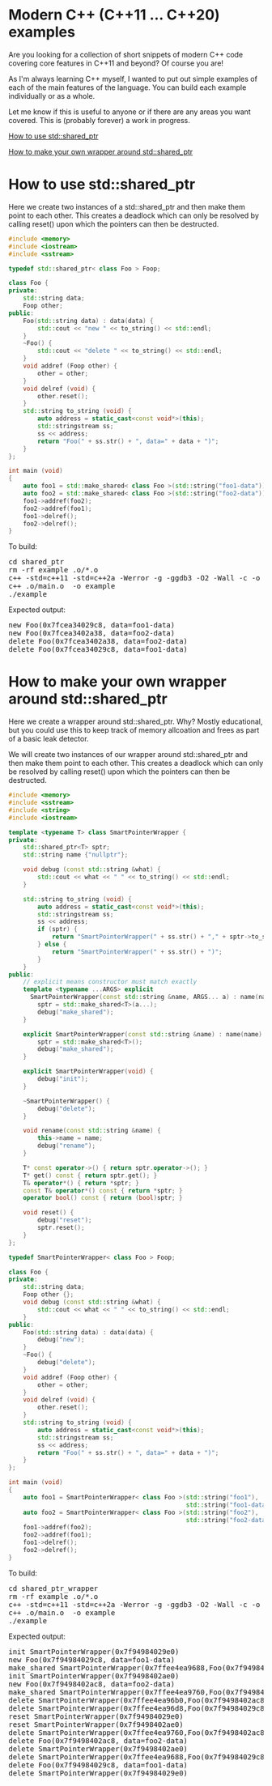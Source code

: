 Modern C++ (C++11 ... C++20) examples
=====================================

Are you looking for a collection of short snippets of modern C++ code
covering core features in C++11 and beyond? Of course you are!

As I'm always learning C++ myself, I wanted to put out simple examples of
each of the main features of the language. You can build each example
individually or as a whole.

Let me know if this is useful to anyone or if there are any areas you want
covered. This is (probably forever) a work in progress.

[How to use std::shared_ptr](shared_ptr/README.md)

[How to make your own wrapper around std::shared_ptr](shared_ptr_wrapper/README.md)

How to use std::shared_ptr
==========================

Here we create two instances of a std::shared_ptr and then make them point to
each other. This creates a deadlock which can only be resolved by calling 
reset() upon which the pointers can then be destructed.

```C++
#include <memory>
#include <iostream>
#include <sstream>

typedef std::shared_ptr< class Foo > Foop;

class Foo {
private:
    std::string data;
    Foop other;
public:
    Foo(std::string data) : data(data) {
        std::cout << "new " << to_string() << std::endl;
    }
    ~Foo() {
        std::cout << "delete " << to_string() << std::endl;
    }
    void addref (Foop other) {
        other = other;
    }
    void delref (void) {
        other.reset();
    }
    std::string to_string (void) {
        auto address = static_cast<const void*>(this);
        std::stringstream ss;
        ss << address;
        return "Foo(" + ss.str() + ", data=" + data + ")";
    }
};

int main (void)
{
    auto foo1 = std::make_shared< class Foo >(std::string("foo1-data"));
    auto foo2 = std::make_shared< class Foo >(std::string("foo2-data"));
    foo1->addref(foo2);
    foo2->addref(foo1);
    foo1->delref();
    foo2->delref();
}
```
To build:
<pre>
cd shared_ptr
rm -rf example .o/*.o
c++ -std=c++11 -std=c++2a -Werror -g -ggdb3 -O2 -Wall -c -o .o/main.o main.cpp
c++ .o/main.o  -o example
./example
</pre>

Expected output:
<pre>
new Foo(0x7fcea34029c8, data=foo1-data)
new Foo(0x7fcea3402a38, data=foo2-data)
delete Foo(0x7fcea3402a38, data=foo2-data)
delete Foo(0x7fcea34029c8, data=foo1-data)
</pre>
How to make your own wrapper around std::shared_ptr
===================================================

Here we create a wrapper around std::shared_ptr. Why? Mostly educational,
but you could use this to keep track of memory allcoation and frees as part
of a basic leak detector.

We will create two instances of our wrapper around std::shared_ptr and then
make them point to each other. This creates a deadlock which can only be
resolved by calling reset() upon which the pointers can then be destructed.

```C++
#include <memory>
#include <sstream>
#include <string>
#include <iostream>

template <typename T> class SmartPointerWrapper {
private:
    std::shared_ptr<T> sptr;
    std::string name {"nullptr"};

    void debug (const std::string &what) {
        std::cout << what << " " << to_string() << std::endl;
    }

    std::string to_string (void) {
        auto address = static_cast<const void*>(this);
        std::stringstream ss;
        ss << address;
        if (sptr) {
            return "SmartPointerWrapper(" + ss.str() + "," + sptr->to_string() + ")";
        } else {
            return "SmartPointerWrapper(" + ss.str() + ")";
        }
    }
public:
    // explicit means constructor must match exactly
    template <typename ...ARGS> explicit 
      SmartPointerWrapper(const std::string &name, ARGS... a) : name(name) { 
        sptr = std::make_shared<T>(a...);
        debug("make_shared");
    }

    explicit SmartPointerWrapper(const std::string &name) : name(name) { 
        sptr = std::make_shared<T>();
        debug("make_shared");
    }

    explicit SmartPointerWrapper(void) {
        debug("init");
    }

    ~SmartPointerWrapper() {
        debug("delete");
    }

    void rename(const std::string &name) { 
        this->name = name;
        debug("rename");
    }

    T* const operator->() { return sptr.operator->(); }
    T* get() const { return sptr.get(); }
    T& operator*() { return *sptr; }
    const T& operator*() const { return *sptr; }
    operator bool() const { return (bool)sptr; }

    void reset() { 
        debug("reset");
        sptr.reset(); 
    }
};

typedef SmartPointerWrapper< class Foo > Foop;

class Foo {
private:
    std::string data;
    Foop other {};
    void debug (const std::string &what) {
        std::cout << what << " " << to_string() << std::endl;
    }
public:
    Foo(std::string data) : data(data) {
        debug("new");
    }
    ~Foo() {
        debug("delete");
    }
    void addref (Foop other) {
        other = other;
    }
    void delref (void) {
        other.reset();
    }
    std::string to_string (void) {
        auto address = static_cast<const void*>(this);
        std::stringstream ss;
        ss << address;
        return "Foo(" + ss.str() + ", data=" + data + ")";
    }
};

int main (void)
{
    auto foo1 = SmartPointerWrapper< class Foo >(std::string("foo1"),
                                                 std::string("foo1-data"));
    auto foo2 = SmartPointerWrapper< class Foo >(std::string("foo2"),
                                                 std::string("foo2-data"));
    foo1->addref(foo2);
    foo2->addref(foo1);
    foo1->delref();
    foo2->delref();
}
```
To build:
<pre>
cd shared_ptr_wrapper
rm -rf example .o/*.o
c++ -std=c++11 -std=c++2a -Werror -g -ggdb3 -O2 -Wall -c -o .o/main.o main.cpp
c++ .o/main.o  -o example
./example
</pre>

Expected output:
<pre>
init SmartPointerWrapper(0x7f94984029e0)
new Foo(0x7f94984029c8, data=foo1-data)
make_shared SmartPointerWrapper(0x7ffee4ea9688,Foo(0x7f94984029c8, data=foo1-data))
init SmartPointerWrapper(0x7f9498402ae0)
new Foo(0x7f9498402ac8, data=foo2-data)
make_shared SmartPointerWrapper(0x7ffee4ea9760,Foo(0x7f9498402ac8, data=foo2-data))
delete SmartPointerWrapper(0x7ffee4ea96b0,Foo(0x7f9498402ac8, data=foo2-data))
delete SmartPointerWrapper(0x7ffee4ea96d8,Foo(0x7f94984029c8, data=foo1-data))
reset SmartPointerWrapper(0x7f94984029e0)
reset SmartPointerWrapper(0x7f9498402ae0)
delete SmartPointerWrapper(0x7ffee4ea9760,Foo(0x7f9498402ac8, data=foo2-data))
delete Foo(0x7f9498402ac8, data=foo2-data)
delete SmartPointerWrapper(0x7f9498402ae0)
delete SmartPointerWrapper(0x7ffee4ea9688,Foo(0x7f94984029c8, data=foo1-data))
delete Foo(0x7f94984029c8, data=foo1-data)
delete SmartPointerWrapper(0x7f94984029e0)
</pre>

